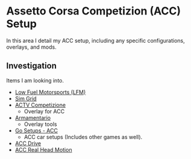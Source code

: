 # Assetto Corsa Competizion (ACC) Setup
In this area I detail my ACC setup, including any specific configurations, overlays, and mods.

## Investigation
Items I am looking into.
- [Low Fuel Motorsports (LFM)](https://lowfuelmotorsport.com/)
- [Sim Grid](https://www.thesimgrid.com/)
- [ACTV Competizione](https://www.overtake.gg/downloads/actv-competizione.35499/)
    - Overlay for ACC
- [Armamentario](https://armamentario.com/)
    - Overlay tools
- [Go Setups - ACC](https://gosetups.gg/product/acc-setups/)
    - ACC car setups (Includes other games as well).
- [ACC Drive](https://accdrive.com/)
- [ACC Real Head Motion](https://www.assettocorsa.net/forum/index.php?threads%2Freal-head-motion-for-acc-is-here.63606%2F)